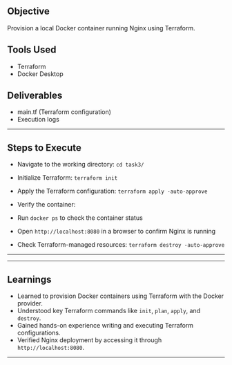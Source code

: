 ## Objective
Provision a local Docker container running Nginx using Terraform.

## Tools Used
- Terraform
- Docker Desktop

## Deliverables
- main.tf (Terraform configuration)
- Execution logs
---

## Steps to Execute

- Navigate to the working directory:
 `cd task3/`

- Initialize Terraform:
 `terraform init`

- Apply the Terraform configuration:
`terraform apply -auto-approve`


- Verify the container:
- Run `docker ps` to check the container status
- Open `http://localhost:8080` in a browser to confirm Nginx is running


- Check Terraform-managed resources:
`terraform destroy -auto-approve`

---

---

## Learnings

- Learned to provision Docker containers using Terraform with the Docker provider.  
- Understood key Terraform commands like `init`, `plan`, `apply`, and `destroy`.  
- Gained hands-on experience writing and executing Terraform configurations.  
- Verified Nginx deployment by accessing it through `http://localhost:8080`.  

---
